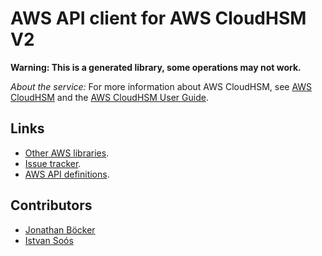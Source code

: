# AWS API client for AWS CloudHSM V2

**Warning: This is a generated library, some operations may not work.**

*About the service:*
For more information about AWS CloudHSM, see <a
href="https://aws.amazon.com/cloudhsm/">AWS CloudHSM</a> and the <a
href="https://docs.aws.amazon.com/cloudhsm/latest/userguide/">AWS CloudHSM
User Guide</a>.

## Links

- [Other AWS libraries](https://github.com/agilord/aws_client/tree/master/generated).
- [Issue tracker](https://github.com/agilord/aws_client/issues).
- [AWS API definitions](https://github.com/aws/aws-sdk-js/tree/master/apis).

## Contributors

- [Jonathan Böcker](https://github.com/Schwusch)
- [Istvan Soós](https://github.com/isoos)

